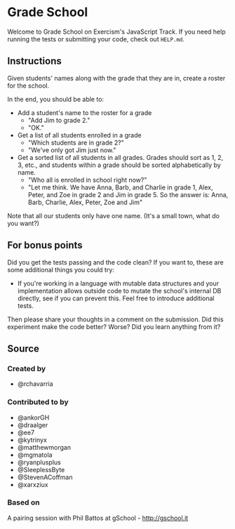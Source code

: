 # Grade School

Welcome to Grade School on Exercism's JavaScript Track.
If you need help running the tests or submitting your code, check out `HELP.md`.

## Instructions

Given students' names along with the grade that they are in, create a roster
for the school.

In the end, you should be able to:

- Add a student's name to the roster for a grade
  - "Add Jim to grade 2."
  - "OK."
- Get a list of all students enrolled in a grade
  - "Which students are in grade 2?"
  - "We've only got Jim just now."
- Get a sorted list of all students in all grades. Grades should sort
  as 1, 2, 3, etc., and students within a grade should be sorted
  alphabetically by name.
  - "Who all is enrolled in school right now?"
  - "Let me think. We have
    Anna, Barb, and Charlie in grade 1,
    Alex, Peter, and Zoe in grade 2
    and Jim in grade 5.
    So the answer is: Anna, Barb, Charlie, Alex, Peter, Zoe and Jim"

Note that all our students only have one name. (It's a small town, what
do you want?)

## For bonus points

Did you get the tests passing and the code clean? If you want to, these
are some additional things you could try:

- If you're working in a language with mutable data structures and your
  implementation allows outside code to mutate the school's internal DB
  directly, see if you can prevent this. Feel free to introduce additional
  tests.

Then please share your thoughts in a comment on the submission. Did this
experiment make the code better? Worse? Did you learn anything from it?

## Source

### Created by

- @rchavarria

### Contributed to by

- @ankorGH
- @draalger
- @ee7
- @kytrinyx
- @matthewmorgan
- @mgmatola
- @ryanplusplus
- @SleeplessByte
- @StevenACoffman
- @xarxziux

### Based on

A pairing session with Phil Battos at gSchool - http://gschool.it